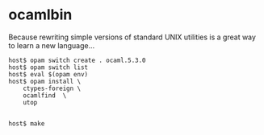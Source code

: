 # ocamlbin

Because rewriting simple versions of standard UNIX utilities is a great way
to learn a new language...


    host$ opam switch create . ocaml.5.3.0
    host$ opam switch list
    host$ eval $(opam env)
    host$ opam install \
        ctypes-foreign \
        ocamlfind  \
        utop


    host$ make

